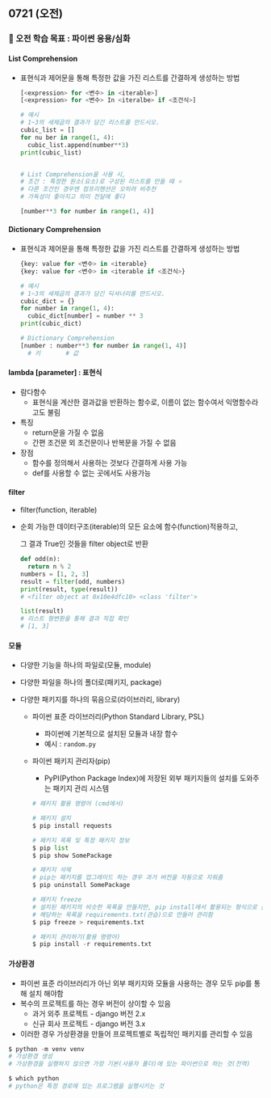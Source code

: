 ## 0721 (오전)

### 🎯 오전 학습 목표 : 파이썬 응용/심화

#### List Comprehension

- 표현식과 제어문을 통해 특정한 값을 가진 리스트를 간결하게 생성하는 방법

  ```python
  [<expression> for <변수> in <iterable>]
  [<expression> for <변수> In <iteralbe> if <조건식>]
  ```
  
  ```python
  # 예시
  # 1~3의 세제곱의 결과가 담긴 리스트를 만드시오.
  cubic_list = []
  for nu ber in range(1, 4):
    cubic_list.append(number**3)
  print(cubic_list)
  
  
  # List Comprehension을 사용 시,
  # 조건 : 특정한 원소(요소)로 구성된 리스트를 만들 때 ⭐️
  # 다른 조건인 경우엔 컴프리헨션은 오히려 비추천
  # 가독성이 좋아지고 의미 전달에 좋다
  
  [number**3 for number in range(1, 4)]
  ```



#### Dictionary Comprehension

- 표현식과 제어문을 통해 특정한 값을 가진 리스트를 간결하게 생성하는 방법

  ```python
  {key: value for <변수> in <iterable}
  {key: value for <변수> in <iterable if <조건식>}
  ```

  ```python
  # 예시
  # 1~3의 세제곱의 결과가 담긴 딕셔너리를 만드시오.
  cubic_dict = {}
  for number in range(1, 4):
    cubic_dict[number] = number ** 3 
  print(cubic_dict)
  
  # Dictionary Comprehension
  [number : number**3 for number in range(1, 4)]
    # 키       # 값
  ```



#### lambda [parameter] : 표현식

- 람다함수
  - 표현식을 계산한 결과값을 반환하는 함수로, 이름이 없는 함수여서 익명함수라고도 불림
- 특징
  - return문을 가질 수 없음
  - 간편 조건문 외 조건문이나 반복문을 가질 수 없음
- 장점
  - 함수를 정의해서 사용하는 것보다 간결하게 사용 가능
  - def를 사용할 수 없는 곳에서도 사용가능




#### filter

- filter(function, iterable)

- 순회 가능한 데이터구조(iterable)의 모든 요소에 함수(function)적용하고, 

  그 결과 True인 것들을 filter object로 반환

  ```python
  def odd(n):
    return n % 2
  numbers = [1, 2, 3]
  result = filter(odd, numbers)
  print(result, type(result))
  # <filter object at 0x10e4dfc10> <class 'filter'>
  
  list(result)
  # 리스트 형변환을 통해 결과 직접 확인
  # [1, 3]
  ```

  

#### 모듈

- 다양한 기능을 하나의 파일로(모듈, module)

- 다양한 파일을 하나의 폴더로(패키지, package)

- 다양한 패키지를 하나의 묶음으로(라이브러리, library)

  - 파이썬 표준 라이브러리(Python Standard Library, PSL)

    - 파이썬에 기본적으로 설치된 모듈과 내장 함수
    - 예시 : `random.py`
  
  - 파이썬 패키지 관리자(pip)
  
    - PyPI(Python Package Index)에 저장된 외부 패키지들의 설치를 도와주는 패키지 관리 시스템

    ```python
    # 패키지 활용 명령어 (cmd에서)
    
    # 패키지 설치
    $ pip install requests
    
    # 패키지 목록 및 특정 패키지 정보
    $ pip list
    $ pip show SomePackage
    
    # 패키지 삭제
    # pip는 패키지를 업그레이드 하는 경우 과거 버전을 자동으로 지워줌
    $ pip uninstall SomePackage
    
    # 패키지 freeze
    # 설치된 패키지의 비슷한 목록을 만들지만, pip install에서 활용되는 형식으로 출력
    # 해당하는 목록을 requirements.txt(관습)으로 만들어 관리함
    $ pip freeze > requirements.txt
    
    # 패키지 관리하기(활용 명령어)
    $ pip install -r requirements.txt
    ```
  



#### 가상환경

- 파이썬 표준 라이브러리가 아닌 외부 패키지와 모듈을 사용하는 경우 모두 pip를 통해 설치 해야함
- 복수의 프로젝트를 하는 경우 버전이 상이할 수 있음
  - 과거 외주 프로젝트 - django 버전 2.x
  - 신규 회사 프로젝트 - django 버전 3.x
- 이러한 경우 가상환경을 만들어 프로젝트별로 독립적인 패키지를 관리할 수 있음

```python
$ python -m venv venv 
# 가상환경 생성
# 가상환경을 실행하지 않으면 가장 기본(사용자 폴더)에 있는 파이썬으로 하는 것(전역)

$ which python
# python은 특정 경로에 있는 프로그램을 실행시키는 것
```
